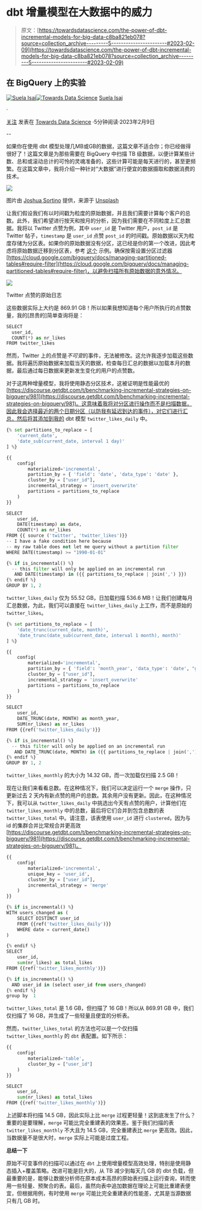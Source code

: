 # dbt 增量模型在大数据中的威力

> 原文：[https://towardsdatascience.com/the-power-of-dbt-incremental-models-for-big-data-c8ba821eb078?source=collection_archive---------5-----------------------#2023-02-09](https://towardsdatascience.com/the-power-of-dbt-incremental-models-for-big-data-c8ba821eb078?source=collection_archive---------5-----------------------#2023-02-09)

## 在 BigQuery 上的实验

[](https://medium.com/@suela.isaj?source=post_page-----c8ba821eb078--------------------------------)[![Suela Isaj](../Images/2749bad708a0446216a7e0bb6656026c.png)](https://medium.com/@suela.isaj?source=post_page-----c8ba821eb078--------------------------------)[](https://towardsdatascience.com/?source=post_page-----c8ba821eb078--------------------------------)[![Towards Data Science](../Images/a6ff2676ffcc0c7aad8aaf1d79379785.png)](https://towardsdatascience.com/?source=post_page-----c8ba821eb078--------------------------------) [Suela Isaj](https://medium.com/@suela.isaj?source=post_page-----c8ba821eb078--------------------------------)

·

[关注](https://medium.com/m/signin?actionUrl=https%3A%2F%2Fmedium.com%2F_%2Fsubscribe%2Fuser%2F6aa4db597456&operation=register&redirect=https%3A%2F%2Ftowardsdatascience.com%2Fthe-power-of-dbt-incremental-models-for-big-data-c8ba821eb078&user=Suela+Isaj&userId=6aa4db597456&source=post_page-6aa4db597456----c8ba821eb078---------------------post_header-----------) 发表在 [Towards Data Science](https://towardsdatascience.com/?source=post_page-----c8ba821eb078--------------------------------) ·5分钟阅读·2023年2月9日[](https://medium.com/m/signin?actionUrl=https%3A%2F%2Fmedium.com%2F_%2Fvote%2Ftowards-data-science%2Fc8ba821eb078&operation=register&redirect=https%3A%2F%2Ftowardsdatascience.com%2Fthe-power-of-dbt-incremental-models-for-big-data-c8ba821eb078&user=Suela+Isaj&userId=6aa4db597456&source=-----c8ba821eb078---------------------clap_footer-----------)

--

[](https://medium.com/m/signin?actionUrl=https%3A%2F%2Fmedium.com%2F_%2Fbookmark%2Fp%2Fc8ba821eb078&operation=register&redirect=https%3A%2F%2Ftowardsdatascience.com%2Fthe-power-of-dbt-incremental-models-for-big-data-c8ba821eb078&source=-----c8ba821eb078---------------------bookmark_footer-----------)

如果你在使用 dbt 模型处理几MB或GB的数据，这篇文章不适合你；你已经做得很好了！这篇文章是为那些需要在 BigQuery 中扫描 TB 级数据，以便计算某些计数、总和或滚动总计的可怜的灵魂准备的，这些计算可能是每天进行的，甚至更频繁。在这篇文章中，我将介绍一种针对“大数据”进行便宜的数据摄取和数据消费的技术。

![](../Images/a7ab7fb73c98a2f43f123fd1f58a350e.png)

图片由 [Joshua Sortino](https://unsplash.com/@sortino?utm_source=medium&utm_medium=referral) 提供，来源于 [Unsplash](https://unsplash.com/?utm_source=medium&utm_medium=referral)

让我们假设我们有以时间戳为粒度的原始数据，并且我们需要计算每个客户的总数。此外，我们希望进行按天和按月的分析，因为我们需要在不同粒度上汇总数据。我将以 Twitter 点赞为例，其中 `user_id` 是 Twitter 用户，`post_id` 是 Twitter 帖子，`timestamp` 是 `user_id` 点赞 `post_id` 的时间戳。原始数据以天为粒度存储为分区表。如果你的原始数据没有分区，这已经是你的第一个改进，因此考虑将原始数据迁移到分区表，参考 [这个](https://www.revisitclass.com/gcp/how-to-add-partition-to-existing-table-in-bigquery/) 示例。确保按需设置分区过滤器 [https://cloud.google.com/bigquery/docs/managing-partitioned-tables#require-filter](https://cloud.google.com/bigquery/docs/managing-partitioned-tables#require-filter)，以避免扫描所有原始数据的意外情况。

![](../Images/b10e53c96af999ec201f8a59190e72a8.png)

Twitter 点赞的原始日志

这些数据实际上大约是 869.91 GB！所以如果我想知道每个用户所执行的点赞数量，我的[昂贵的]简单查询将是：

```py
SELECT 
  user_id,
  COUNT(*) as nr_likes
FROM twitter_likes
```

然而，Twitter 上的点赞是*不可变*的事件，无法被修改。这允许我逐步加载这些数据。我将遍历原始数据来加载当天的数据，检查每日汇总的数据以加载本月的数据，最后通过每日数据来更新发生变化的用户的点赞数。

对于这两种增量模型，我将使用静态分区技术，这被证明是性能最优的 [https://discourse.getdbt.com/t/benchmarking-incremental-strategies-on-bigquery/981](https://discourse.getdbt.com/t/benchmarking-incremental-strategies-on-bigquery/981)。这意味着我将对分区进行操作而不是扫描数据，因此我会选择最近的两个日期分区（以防我有延迟到达的事件），对它们进行汇总，然后将其添加到我的 dbt 模型 `twitter_likes_daily` 中。

```py
{% set partitions_to_replace = [
    'current_date',
    'date_sub(current_date, interval 1 day)'
] %}

{{
    config(
        materialized='incremental',
        partition_by = { 'field': 'date', 'data_type': 'date' },
        cluster_by = ["user_id"],
        incremental_strategy = 'insert_overwrite'
        partitions = partitions_to_replace
    )
}}

SELECT 
    user_id,
    DATE(timestamp) as date, 
    COUNT(*) as nr_likes 
FROM {{ source ('twitter', 'twitter_likes')}}
-- I have a fake condition here because 
-- my raw table does not let me query without a partition filter
WHERE DATE(timestamp) >= "1990-01-01"

{% if is_incremental() %}
  -- this filter will only be applied on an incremental run
   AND DATE(timestamp) in ({{ partitions_to_replace | join(',') }})
{% endif %}
GROUP BY 1, 2
```

`twitter_likes_daily` 仅为 55.52 GB，日加载扫描 536.6 MB！让我们创建每月汇总数据，为此，我们可以直接在 `twitter_likes_daily` 上工作，而不是原始的 `twitter_likes`。

```py
{% set partitions_to_replace = [
    'date_trunc(current_date, month)',
    'date_trunc(date_sub(current_date, interval 1 month), month)'
] %}

{{
    config(
        materialized='incremental',
        partition_by = { 'field': 'month_year', 'data_type': 'date', "granularity": "month" },
        cluster_by = ["user_id"],
        incremental_strategy = 'insert_overwrite'
        partitions = partitions_to_replace
    )
}}

SELECT 
    user_id,
    DATE_TRUNC(date, MONTH) as month_year, 
    SUM(nr_likes) as nr_likes 
FROM {{ref('twitter_likes_daily')}}

{% if is_incremental() %}
  -- this filter will only be applied on an incremental run
   AND DATE_TRUNC(date, MONTH) in ({{ partitions_to_replace | join(',') }})
{% endif %}
GROUP BY 1, 2
```

`twitter_likes_monthly` 的大小为 14.32 GB，而一次加载仅扫描 2.5 GB！

现在让我们来看看总数。在这种情况下，我们可以决定运行一个 `merge` 操作，只更新过去 2 天内有新点赞的用户的总数。其余用户没有更新。因此，在这种情况下，我可以从 `twitter_likes_daily` 中挑选出今天有点赞的用户，计算他们在 `twitter_likes_monthly` 中的总数，最后将它们合并到包含总数的表 `twitter_likes_total` 中。请注意，该表使用 `user_id` 进行 `clustered`，因为与 id 的集群合并比常规合并更高效 [https://discourse.getdbt.com/t/benchmarking-incremental-strategies-on-bigquery/981](https://discourse.getdbt.com/t/benchmarking-incremental-strategies-on-bigquery/981)。

```py
{{
    config(
        materialized='incremental',
        unique_key = 'user_id',
        cluster_by = ["user_id"],
        incremental_strategy = 'merge'
    )
}}

{% if is_incremental() %}
WITH users_changed as (
    SELECT DISTINCT user_id
    FROM {{ref('twitter_likes_daily')}}
    WHERE date = current_date()
)

{% endif %}
SELECT 
    user_id,
    sum(nr_likes) as total_likes
FROM {{ref('twitter_likes_monthly')}}

{% if is_incremental() %}
  AND user_id in (select user_id from users_changed)
{% endif %}
group by  1 
```

`twitter_likes_total` 是 1.6 GB，但扫描了 16 GB！所以从 869.91 GB 中，我们仅扫描了 16 GB，并生成了一些轻量且便宜的分析表。

然而，`twitter_likes_total` 的方法也可以是一个仅扫描 `twitter_likes_monthly` 的 `dbt` 表配置。如下所示：

```py
{{
    config(
        materialized='table',
        cluster_by = ["user_id"]
    )
}}

SELECT 
    user_id,
    sum(nr_likes) as total_likes
FROM {{ref('twitter_likes_monthly')}} 
```

上述脚本将扫描 14.5 GB，因此实际上比 `merge` 过程更轻量！这到底发生了什么？重要的是要理解，`merge` 可能比完全重建表的效果差。鉴于我们扫描的表 `twitter_likes_monthly` 不大且为 14.5 GB，完全重建表比 `merge` 更高效。因此，当数据量不是很大时，`merge` 实际上可能是过度工程。

**总结一下**

原始不可变事件的扫描可以通过在 `dbt` 上使用增量模型高效处理，特别是使用静态插入+覆盖策略。改进可能是巨大的，从 TB 减少到每天几 GB 的 dbt 负载，但最重要的是，能够让数据分析师在原本成本高昂的原始表扫描上运行查询，转而使用一些轻量、预聚合的表。最后，虽然向表中追加数据在理论上可能比重建表便宜，但根据用例，有时使用 `merge` 可能比完全重建表的性能差，尤其是当源数据只有几 GB 时。
